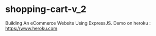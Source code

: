 # shopping-cart-v_2
Building An eCommerce Website Using ExpressJS.
Demo on heroku : https://www.heroku.com
